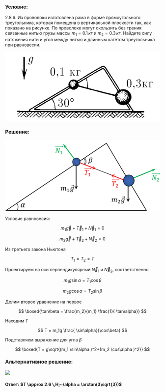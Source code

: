 ###  Условие:

$2.8.6.$ Из проволоки изготовлена рама в форме прямоугольного треугольника, которая помещена в вертикальной плоскости так, как показано на рисунке. По проволоке могут скользить без трения связанные нитью грузы массы $m_1 = 0.1 \,кг$ и $m_2 = 0.3 \,кг$. Найдите силу натяжения нити и угол между нитью и длинным катетом треугольника при равновесии.

![К задаче $2.8.6$|559x249, 45%](../../img/2.8.6/2.8.6.png)

###  Решение:

![ Силы действующие на систему |1078x494, 59%](../../img/2.8.6/draw.png)

Условие равновесия:

$$
m_1\vec{g} + \vec{T}_1 +\vec{N}_1=0
$$

$$
m_2\vec{g} + \vec{T}_2 +\vec{N}_2=0
$$

Из третьего закона Ньютона

$$
T_1=T_2=T
$$

Проектируем на оси перпендикулярный $\vec{N}_1$ и $\vec{N}_2$, соответственно

$$
m_1g \sin\alpha = T_1 \cos\beta
$$

$$
m_2g \cos\alpha = T_2 \sin\beta
$$

Делим второе уравнение на первое

$$
\boxed{\tan\beta = \frac{m_2}{m_1} \frac{1}{ \tan\alpha}}
$$

Находим $T$

$$
T = m_1g \frac{ \sin\alpha}{\cos\beta}
$$

Подставляем выражение для угла $\beta$

$$
\boxed{T = g\sqrt{(m_1 \sin\alpha )^2+(m_2 \cos\alpha )^2}}
$$

###  Альтернативное решение:

![](https://www.youtube.com/embed/kW09icZFsNQ)

#### Ответ: $T \approx 2.6 \,Н;~\alpha = \arctan(3\sqrt{3})$